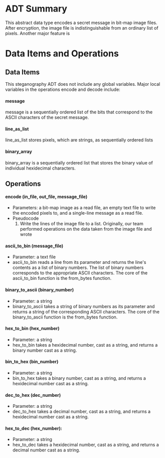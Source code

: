 # ADT Summary

This abstract data type encodes a secret message in bit-map image files.  After encryption, the image file is indistinguishable from an ordinary list of pixels.  Another major feature is 

# Data Items and Operations

## Data Items

This steganography ADT does not include any global variables.  Major local variables in the operations encode and decode include:

#### message
message is a sequentially ordered list of the bits that correspond to the ASCII characters of the secret message.

#### line_as_list
line_as_list stores pixels, which are strings, as sequentially ordered lists

#### binary_array
binary_array is a sequentially ordered list that stores the binary value of individual hexidecimal characters.

## Operations

#### encode (in_file, out_file, message_file)
* Parameters: a bit-map image as a read file, an empty text file to write the encoded pixels to, and a single-line message as a read file.
* Pseudocode
  1. Write the lines of the image file to a list.  Originally, our team performed operations on the data taken from the image file and    wrote

#### ascii_to_bin (message_file)
* Parameter: a text file
* ascii_to_bin reads a line from its parameter and returns the line's contents as a list of binary numbers.  The list of binary numbers corresponds to the appropriate ASCII characters.  The core of the ascii_to_bin function is the from_bytes function.

#### binary_to_ascii (binary_number)
* Parameter: a string
* binary_to_ascii takes a string of binary numbers as its parameter and returns a string of the corresponding ASCII characters.  The core of the binary_to_ascii function is the from_bytes function.

#### hex_to_bin (hex_number)
* Parameter: a string
* hex_to_bin takes a hexidecimal number, cast as a string, and returns a binary number cast as a string.

#### bin_to_hex (bin_number)
* Parameter: a string
* bin_to_hex takes a binary number, cast as a string, and returns a hexidecimal number cast as a string.

#### dec_to_hex (dec_number)
* Parameter: a string
* dec_to_hex takes a decimal number, cast as a string, and returns a hexidecimal number cast as a string.

#### hex_to_dec (hex_number):
* Parameter: a string
* hex_to_dec takes a hexidecimal number, cast as a string, and returns a decimal number cast as a string. 



